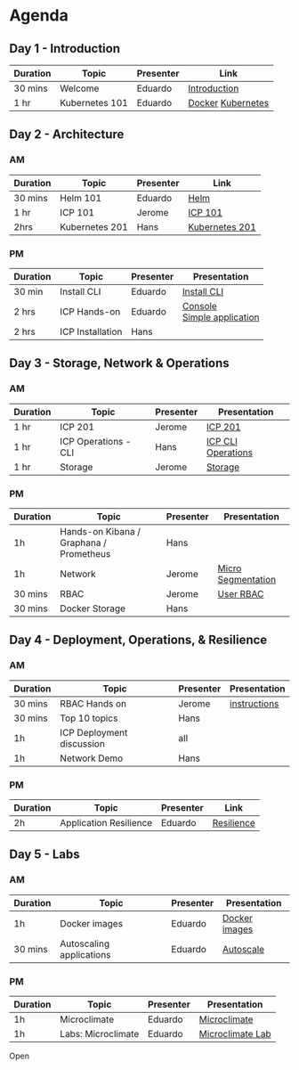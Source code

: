 # Agenda

## Day 1 - Introduction

| Duration | Topic | Presenter | Link |
|---|---|---|---|
| 30 mins | Welcome | Eduardo | [Introduction](https://github.com/ibm-cloud-architecture/icp-operations/blob/master/Training/ICP%20Operations%20Intro.pptx?raw=true)
| 1 hr | Kubernetes 101 | Eduardo | [Docker](https://github.com/ibm-cloud-architecture/icp-operations/blob/master/Training/Containers%20and%20Docker_MI.pptx?raw=true) [Kubernetes](https://github.com/ibm-cloud-architecture/icp-operations/blob/master/Training/Kubernetes%20basics_AWG.pptx?raw=true)




## Day 2 - Architecture

### AM

| Duration | Topic | Presenter | Link |
|---|---|---|---|
| 30 mins | Helm 101 | Eduardo | [Helm](https://github.com/ibm-cloud-architecture/icp-operations/blob/master/Training/Helm%20basics_AWG.pptx?raw=true) |
| 1 hr | ICP 101 | Jerome |  [ICP 101](https://github.com/ibm-cloud-architecture/icp-operations/blob/master/Training/IBM%20Cloud%20Private.pptx?raw=true) |
| 2hrs | Kubernetes 201 | Hans | [Kubernetes 201](https://github.com/ibm-cloud-architecture/icp-operations/blob/master/Training/Kubernetes201.pptx?raw=true)

### PM
| Duration | Topic | Presenter | Presentation |
|---|---|---|---|
| 30 min | Install CLI | Eduardo | [Install CLI](https://github.com/patrocinio/cloud-private-bootcamp/blob/master/Labs_development/Lab-Install-CLI-Tools_DJM.md)
| 2 hrs | ICP Hands-on | Eduardo | [Console](https://github.com/patrocinio/cloud-private-bootcamp/blob/master/Labs_development/Lab-Console-Treasure-Hunt_DJM.md)<br> [Simple application](https://github.com/patrocinio/cloud-private-bootcamp/blob/master/Labs_development/Lab-Deploy-NodeJS-Helm_DJM.md)
| 2 hrs | ICP Installation | Hans |

## Day 3 - Storage, Network & Operations

### AM

| Duration | Topic | Presenter | Presentation |
|---|---|---|---|
| 1 hr | ICP 201 | Jerome | [ICP 201](https://github.com/ibm-cloud-architecture/icp-operations/blob/master/Training/ICP%20Architecture%20-%20JMA%20-%20JOW.pptx?raw=true) |
| 1 hr | ICP Operations - CLI | Hans | [ICP CLI Operations](kubectl.md)
| 1 hr | Storage | Jerome |[Storage](https://github.com/ibm-cloud-architecture/icp-operations/blob/master/Training/ICP_Storage-JMA.pdf?raw=true)

### PM

| Duration | Topic | Presenter | Presentation |
|---|---|---|---|
| 1h | Hands-on Kibana / Graphana	 / Prometheus | Hans
| 1h | Network | Jerome |[Micro Segmentation](https://github.com/ibm-cloud-architecture/icp-operations/blob/master/Training/Micro-segmantation.pdf?raw=true)
| 30 mins | RBAC | Jerome |[User RBAC](https://github.com/ibm-cloud-architecture/icp-operations/blob/master/Training/User_RBAC.pdf?raw=true)
| 30 mins | Docker Storage | Hans |

## Day 4 - Deployment, Operations, & Resilience

### AM

| Duration | Topic | Presenter | Presentation |
|---|---|---|---|
| 30 mins | RBAC Hands on | Jerome | [instructions](https://github.com/ibm-cloud-architecture/icp-operations/blob/master/Training/rbac_handson.md)
| 30 mins | Top 10 topics | Hans
| 1h | ICP Deployment discussion | all |
| 1h | Network Demo | Hans |

### PM

| Duration | Topic | Presenter | Link |
|---|---|---|---|
| 2h | Application Resilience | Eduardo | [Resilience](https://github.ibm.com/eduardop/chaos-monkey-playing-ping-pong/blob/master/v2/Presentation/Kubernetes-Resilience.pptx?raw=true)

## Day 5 - Labs

### AM

| Duration | Topic | Presenter | Presentation |
|---|---|---|---|
| 1h | Docker images | Eduardo | [Docker images](https://github.com/patrocinio/cloud-private-bootcamp/blob/master/Labs_development/Lab-Private-Docker-Registry-CJH.md)
| 30 mins | Autoscaling applications | Eduardo | [Autoscale](https://ansi.23-5.eu/2018/02/workload-container-autoscaling-kubernetes/)



### PM

| Duration | Topic | Presenter | Presentation |
|---|---|---|---|
| 1h | Microclimate | Eduardo | [Microclimate](https://github.com/ibm-cloud-architecture/icp-operations/blob/master/Training/Microclimate_DJM.pptx?raw=true)
| 1h | Labs: Microclimate | Eduardo | [Microclimate Lab](https://github.com/ibm-cloud-architecture/cloud-private-bootcamp/blob/master/Labs_development/Lab-Microclimate_DJM.md)

Open

